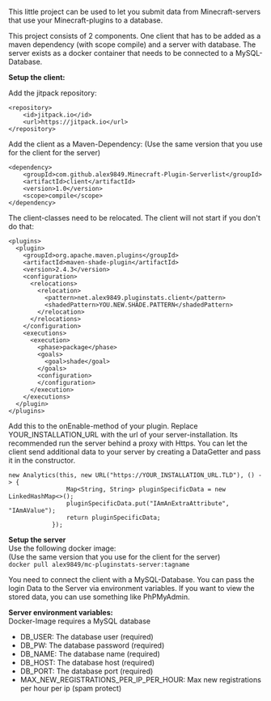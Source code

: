 This little project can be used to let you submit data from 
Minecraft-servers that use your Minecraft-plugins to a database.

This project consists of 2 components. One client that has to be 
added as a maven dependency (with scope compile) and a server with database.
The server exists as a docker container that needs to be connected to a MySQL-Database.

**Setup the client:**

Add the jitpack repository:
```
<repository>
    <id>jitpack.io</id>
    <url>https://jitpack.io</url>
</repository>
```

Add the client as a Maven-Dependency: (Use the same version that you use for the client for the server)
```
<dependency>
    <groupId>com.github.alex9849.Minecraft-Plugin-Serverlist</groupId>
    <artifactId>client</artifactId>
    <version>1.0</version>
    <scope>compile</scope>
</dependency>
```

The client-classes need to be relocated. The client will not start if you don't do that:
```
<plugins>
  <plugin>
    <groupId>org.apache.maven.plugins</groupId>
    <artifactId>maven-shade-plugin</artifactId>
    <version>2.4.3</version>
    <configuration>
      <relocations>
        <relocation>
          <pattern>net.alex9849.pluginstats.client</pattern>
          <shadedPattern>YOU.NEW.SHADE.PATTERN</shadedPattern>
        </relocation>
      </relocations>
    </configuration>
    <executions>
      <execution>
        <phase>package</phase>
        <goals>
          <goal>shade</goal>
        </goals>
        <configuration>
        </configuration>
      </execution>
    </executions>
  </plugin>
</plugins>
```

Add this to the onEnable-method of your plugin. Replace YOUR_INSTALLATION_URL with the url of your 
server-installation. Its recommended run the server behind a proxy with Https.
You can let the client send additional data to your server by creating a DataGetter and pass
it in the constructor.
```
new Analytics(this, new URL("https://YOUR_INSTALLATION_URL.TLD"), () -> {
                Map<String, String> pluginSpecificData = new LinkedHashMap<>();
                pluginSpecificData.put("IAmAnExtraAttribute", "IAmAValue");
                return pluginSpecificData;
            });
```


**Setup the server**  
Use the following docker image:  
(Use the same version that you use for the client for the server)  
```docker pull alex9849/mc-pluginstats-server:tagname```

You need to connect the client with a MySQL-Database. You can pass the login Data to the Server
via environment variables. If you want to view the stored data, you can use something like PhPMyAdmin.

**Server environment variables:**  
Docker-Image requires a MySQL database
 - DB_USER: The database user (required)
 - DB_PW: The database password (required)
 - DB_NAME: The database name (required)
 - DB_HOST: The database host (required)
 - DB_PORT: The database port (required)
 - MAX_NEW_REGISTRATIONS_PER_IP_PER_HOUR: Max new registrations per hour per ip (spam protect)
 